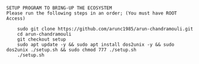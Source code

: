 
> 
	SETUP PROGRAM TO BRING-UP THE ECOSYSTEM
	Please run the following steps in an order; (You must have ROOT Access)

		sudo git clone https://github.com/arunc1985/arun-chandramouli.git
		cd arun-chandramouli
		git checkout setup
		sudo apt update -y && sudo apt install dos2unix -y && sudo dos2unix ./setup.sh && sudo chmod 777 ./setup.sh
		./setup.sh  
